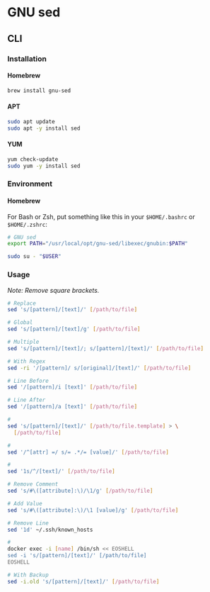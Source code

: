 # GNU sed

## CLI

### Installation

#### Homebrew

```sh
brew install gnu-sed
```

#### APT

```sh
sudo apt update
sudo apt -y install sed
```

#### YUM

```sh
yum check-update
sudo yum -y install sed
```

### Environment

#### Homebrew

For Bash or Zsh, put something like this in your `$HOME/.bashrc` or `$HOME/.zshrc`:

```sh
# GNU sed
export PATH="/usr/local/opt/gnu-sed/libexec/gnubin:$PATH"
```

```sh
sudo su - "$USER"
```

### Usage

*Note: Remove square brackets.*

```sh
# Replace
sed 's/[pattern]/[text]/' [/path/to/file]

# Global
sed 's/[pattern]/[text]/g' [/path/to/file]

# Multiple
sed 's/[pattern]/[text]/; s/[pattern]/[text]/' [/path/to/file]

# With Regex
sed -ri '/[pattern]/ s/[original]/[text]/' [/path/to/file]

# Line Before
sed '/[pattern]/i [text]' [/path/to/file]

# Line After
sed '/[pattern]/a [text]' [/path/to/file]

#
sed 's/[pattern]/[text]/' [/path/to/file.template] > \
  [/path/to/file]

#
sed '/^[attr] =/ s/= .*/= [value]/' [/path/to/file]

#
sed '1s/^/[text]/' [/path/to/file]

# Remove Comment
sed 's/#\([attribute]:\)/\1/g' [/path/to/file]

# Add Value
sed 's/#\([attribute]:\)/\1 [value]/g' [/path/to/file]

# Remove Line
sed '1d' ~/.ssh/known_hosts

#
docker exec -i [name] /bin/sh << EOSHELL
sed -i 's/[pattern]/[text]/' [/path/to/file]
EOSHELL

# With Backup
sed -i.old 's/[pattern]/[text]/' [/path/to/file]
```
